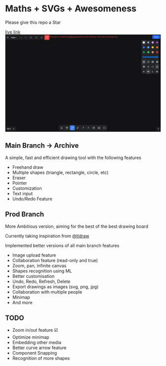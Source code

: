 # Maths + SVGs + Awesomeness

Please give this repo a Star

[live link](https://myblackboard.vercel.app)
![showcase image](/public/og.png)

## Main Branch -> Archive

A simple, fast and efficient drawing tool with the following features

- Freehand draw
- Multiple shapes (triangle, rectangle, circle, etc)
- Eraser
- Pointer
- Customization
- Text input
- Undo/Redo Feature

## Prod Branch

More Ambitious version, aiming for the best of the best drawing board

Currently taking inspiration from [@tldraw](https://github.com/tldraw)

Implemented better versions of all main branch features

- Image upload feature
- Collaboration feature (read-only and true)
- Zoom, pan, infinite canvas
- Shapes recognition using ML
- Better customisation
- Undo, Redo, Refresh, Delete
- Export drawings as images (svg, png, jpg)
- Collaboration with multiple people
- Minimap
- And more 

## TODO

- Zoom in/out feature ☑️
- Optimize minimap
- Embedding other media
- Better curve arrow feature
- Component Snapping
- Recognition of more shapes 


<!-- 
Fix minimap
Zoom to Selection
 -->
